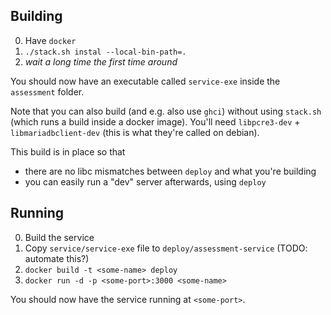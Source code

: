 ## Building

0. Have `docker`
1. `./stack.sh instal --local-bin-path=.`
2. _wait a long time the first time around_

You should now have an executable called `service-exe` inside the `assessment` folder.

Note that you can also build (and e.g. also use `ghci`) without using `stack.sh` (which runs a build inside a docker image).
You'll need `libpcre3-dev` + `libmariadbclient-dev` (this is what they're called on debian).

This build is in place so that
* there are no libc mismatches between `deploy` and what you're building
* you can easily run a "dev" server afterwards, using `deploy`

## Running

0. Build the service
1. Copy `service/service-exe` file to `deploy/assessment-service` (TODO: automate this?)
2. `docker build -t <some-name> deploy`
3. `docker run -d -p <some-port>:3000 <some-name>`

You should now have the service running at `<some-port>`.
